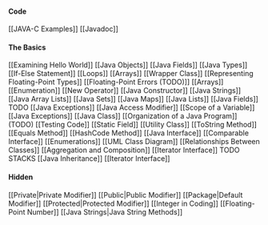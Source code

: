 #### Code
[[JAVA-C Examples]]
[[Javadoc]]
#### The Basics
[[Examining Hello World]]
[[Java Objects]]
[[Java Fields]]
[[Java Types]]
[[If-Else Statement]]
[[Loops]]
[[Arrays]]
[[Wrapper Class]]
[[Representing Floating-Point Types]]
[[Floating-Point Errors (TODO)]]
[[Arrays]] 
[[Enumeration]]
[[New Operator]]
[[Java Constructor]]
[[Java Strings]]
[[Java Array Lists]]
[[Java Sets]]
[[Java Maps]]
[[Java Lists]]
[[Java Fields]] TODO
[[Java Exceptions]]
[[Java Access Modifier]]
[[Scope of a Variable]]
[[Java Exceptions]]
[[Java Class]]
[[Organization of a Java Program]] (TODO)
[[Testing Code]]
[[Static Field]]
[[Utility Class]]
[[ToString Method]]
[[Equals Method]]
[[HashCode Method]]
[[Java Interface]] 
[[Comparable Interface]]
[[Enumerations]]
[[UML Class Diagram]]
[[Relationships Between Classes]]
[[Aggregation and Composition]]
[[Iterator Interface]]
TODO STACKS
[[Java Inheritance]]
[[Iterator Interface]]
#### Hidden
[[Private|Private Modifier]]
[[Public|Public Modifier]]
[[Package|Default Modifier]]
[[Protected|Protected Modifier]]
[[Integer in Coding]]
[[Floating-Point Number]]
[[Java Strings|Java String Methods]]

